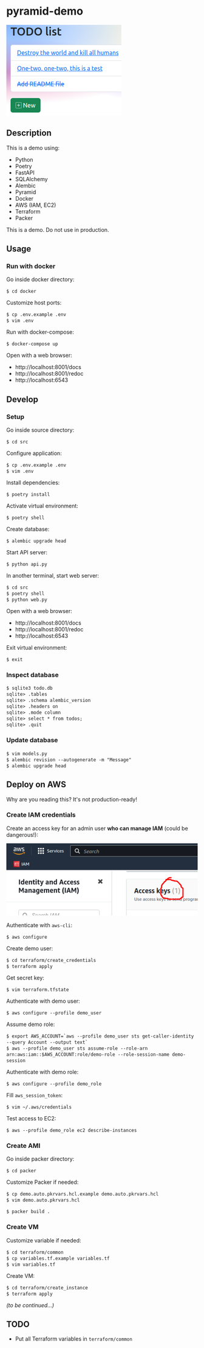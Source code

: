 pyramid-demo
============

![Screenshot](images/todo-list.png)

Description
-----------

This is a demo using:

- Python
- Poetry
- FastAPI
- SQLAlchemy
- Alembic
- Pyramid
- Docker
- AWS (IAM, EC2)
- Terraform
- Packer

This is a demo. Do not use in production.

Usage
-----

### Run with docker

Go inside docker directory:

```
$ cd docker
```

Customize host ports:

```
$ cp .env.example .env
$ vim .env
```

Run with docker-compose:

```
$ docker-compose up
```

Open with a web browser:

- http://localhost:8001/docs
- http://localhost:8001/redoc
- http://localhost:6543

Develop
-------

### Setup

Go inside source directory:

```
$ cd src
```

Configure application:

```
$ cp .env.example .env
$ vim .env
```

Install dependencies:

```
$ poetry install
```

Activate virtual environment:

```
$ poetry shell
```

Create database:

```
$ alembic upgrade head
```

Start API server:

```
$ python api.py
```

In another terminal, start web server:

```
$ cd src
$ poetry shell
$ python web.py
```

Open with a web browser:

- http://localhost:8001/docs
- http://localhost:8001/redoc
- http://localhost:6543

Exit virtual environment:

```
$ exit
```

### Inspect database

```
$ sqlite3 todo.db
sqlite> .tables
sqlite> .schema alembic_version 
sqlite> .headers on
sqlite> .mode column
sqlite> select * from todos;
sqlite> .quit
```

### Update database

```
$ vim models.py
$ alembic revision --autogenerate -m "Message"
$ alembic upgrade head
```

Deploy on AWS
-------------

Why are you reading this? It's not production-ready!

### Create IAM credentials

Create an access key for an admin user **who can manage IAM** (could be dangerous!):

![AWS access key](images/aws-access-key.png)

Authenticate with `aws-cli`:

```
$ aws configure
```

Create demo user:

```
$ cd terraform/create_credentials
$ terraform apply
```

Get secret key:

```
$ vim terraform.tfstate
```

Authenticate with demo user:

```
$ aws configure --profile demo_user
```

Assume demo role:

```
$ export AWS_ACCOUNT=`aws --profile demo_user sts get-caller-identity --query Account --output text`
$ aws --profile demo_user sts assume-role --role-arn arn:aws:iam::$AWS_ACCOUNT:role/demo-role --role-session-name demo-session
```

Authenticate with demo role:

```
$ aws configure --profile demo_role
```

Fill `aws_session_token`:

```
$ vim ~/.aws/credentials
```

Test access to EC2:

```
$ aws --profile demo_role ec2 describe-instances
```

### Create AMI

Go inside packer directory:

```
$ cd packer
```

Customize Packer if needed:

```
$ cp demo.auto.pkrvars.hcl.example demo.auto.pkrvars.hcl
$ vim demo.auto.pkrvars.hcl
```

```
$ packer build .
```

### Create VM

Customize variable if needed:

```
$ cd terraform/common
$ cp variables.tf.example variables.tf
$ vim variables.tf
```

Create VM:

```
$ cd terraform/create_instance
$ terraform apply
```

*(to be continued...)*

TODO
----

- Put all Terraform variables in `terraform/common`

